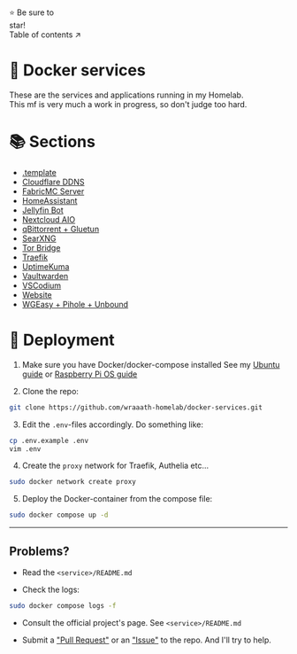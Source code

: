 ⭐ Be sure to star!                                                                   Table of contents ↗️

# 🐳 Docker services
These are the services and applications running in my Homelab. \
This mf is very much a work in progress, so don't judge too hard.

# 📚 Sections
* [.template](.template/)
* [Cloudflare DDNS](cloudflare-ddns/)
* [FabricMC Server](fabricmc-server/)
* [HomeAssistant](homeassistant/)
* [Jellyfin Bot](jellyfin-bot/)
* [Nextcloud AIO](nextcloud-aio/)
* [qBittorrent + Gluetun](qbittorrent-gluetun/)
* [SearXNG](searxng/)
* [Tor Bridge](tor-bridge/)
* [Traefik](traefik/)
* [UptimeKuma](uptimekuma/)
* [Vaultwarden](vaultwarden/)
* [VSCodium](vscodium/)
* [Website](website/)
* [WGEasy + Pihole + Unbound](wgeasy-pihole-unbound/)

# 🚀 Deployment
1. Make sure you have Docker/docker-compose installed
See my [Ubuntu guide](https://github.com/wraaath-homelab/docker-services/wiki/Docker#ubuntu-install-compose-v2) or [Raspberry Pi OS guide](https://github.com/wraaath-homelab/docker-services/wiki/Docker#raspberry-pi-os-install-compose-v2)

2. Clone the repo:
```bash
git clone https://github.com/wraaath-homelab/docker-services.git
```

3. Edit the `.env`-files accordingly. Do something like:
```bash
cp .env.example .env
vim .env
```

4. Create the `proxy` network for Traefik, Authelia etc...
```bash
sudo docker network create proxy
```

5. Deploy the Docker-container from the compose file:
```bash
sudo docker compose up -d
```

---

## Problems?
* Read the `<service>/README.md`

* Check the logs:
```bash
sudo docker compose logs -f
```

* Consult the official project's page. See `<service>/README.md`

* Submit a ["Pull Request"](https://github.com/wraaath-homelab/docker-services/pulls) or an ["Issue"](https://github.com/wraaath-homelab/docker-services/issues) to the repo. And I'll try to help.
